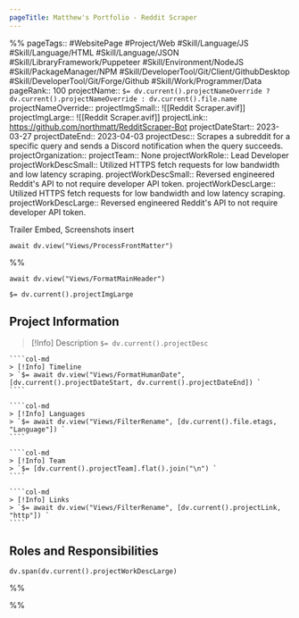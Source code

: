 ```yaml
---
pageTitle: Matthew's Portfolio - Reddit Scraper
---
```

%%
pageTags:: #WebsitePage #Project/Web #Skill/Language/JS #Skill/Language/HTML #Skill/Language/JSON #Skill/LibraryFramework/Puppeteer #Skill/Environment/NodeJS #Skill/PackageManager/NPM #Skill/DeveloperTool/Git/Client/GithubDesktop #Skill/DeveloperTool/Git/Forge/Github #Skill/Work/Programmer/Data 
pageRank:: 100
projectName:: `$= dv.current().projectNameOverride ? dv.current().projectNameOverride : dv.current().file.name `
projectNameOverride:: 
projectImgSmall:: ![[Reddit Scraper.avif]]
projectImgLarge:: ![[Reddit Scraper.avif]]
projectLink:: https://github.com/northmatt/RedditScraper-Bot
projectDateStart:: 2023-03-27
projectDateEnd:: 2023-04-03
projectDesc:: Scrapes a subreddit for a specific query and sends a Discord notification when the query succeeds.
projectOrganization:: 
projectTeam:: None
projectWorkRole:: Lead Developer
projectWorkDescSmall:: Utilized HTTPS fetch requests for low bandwidth and low latency scraping.
projectWorkDescSmall:: Reversed engineered Reddit's API to not require developer API token.
projectWorkDescLarge:: Utilized HTTPS fetch requests for low bandwidth and low latency scraping.
projectWorkDescLarge:: Reversed engineered Reddit's API to not require developer API token.

Trailer Embed, Screenshots insert

```dataviewjs
await dv.view("Views/ProcessFrontMatter")
```
%%
```dataviewjs
await dv.view("Views/FormatMainHeader")
```
`$= dv.current().projectImgLarge `
## Project Information

> [!Info] Description
> `$= dv.current().projectDesc `

`````col
````col-md
> [!Info] Timeline
> `$= await dv.view("Views/FormatHumanDate", [dv.current().projectDateStart, dv.current().projectDateEnd]) `
````

````col-md
> [!Info] Languages
> `$= await dv.view("Views/FilterRename", [dv.current().file.etags, "Language"]) `
````

````col-md
> [!Info] Team
> `$= [dv.current().projectTeam].flat().join("\n") `
````

````col-md
> [!Info] Links
> `$= await dv.view("Views/FilterRename", [dv.current().projectLink, "http"]) `
````
`````

## Roles and Responsibilities
```dataviewjs
dv.span(dv.current().projectWorkDescLarge)
```


%%

%%